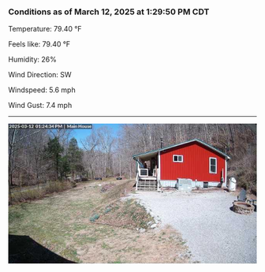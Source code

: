 ### Conditions as of March 12, 2025 at 1:29:50 PM CDT 

Temperature: 79.40 &deg;F

Feels like: 79.40 &deg;F

Humidity: 26%

Wind Direction: SW

Windspeed: 5.6 mph

Wind Gust: 7.4 mph

---

<img src="./images/latest.jpeg"/>

